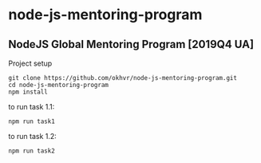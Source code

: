 # node-js-mentoring-program
## NodeJS Global Mentoring Program [2019Q4 UA]
Project setup
```
git clone https://github.com/okhvr/node-js-mentoring-program.git
cd node-js-mentoring-program
npm install
```
to run task 1.1:
```
npm run task1
```
to run task 1.2:
```
npm run task2
```